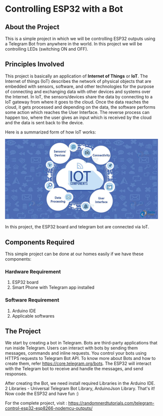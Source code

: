# Controlling ESP32 with a Bot
## About the Project

This is a simple project in which we will be controlling ESP32 outputs using a Telegram Bot from anywhere in the world. In this project we will be controlling LEDs (switching ON and OFF).

## Principles Involved

This project is basically an application of __Internet of Things__ or **IoT**. The Internet of things (IoT) describes the network of physical objects that are embedded with sensors, software, and other technologies for the purpose of connecting and exchanging data with other devices and systems over the Internet. In IoT, the sensors/devices share the data by connecting to a IoT gateway from where it goes to the cloud. Once the data reaches the cloud, it gets processed and depending on the data, the software performs some action which reaches the User Interface. The reverse process can happen too, where the user gives an input which is received by the cloud and the data is sent back to the device.

Here is a summarized form of how IoT works:

![](images/IOT-Components-1.jpg)

In this project, the ESP32 board and telegram bot are connected via IoT.

## Components Required

This simple project can be done at our homes easily if we have these components:
### Hardware Requirement

1. ESP32 board
2. Smart Phone with Telegram app installed

### Software Requirement

1. Arduino IDE
2. Applicable softwares

## The Project

We start by creating a bot in Telegram. Bots are third-party applications that run inside Telegram. Users can interact with bots by sending them messages, commands and inline requests. You control your bots using HTTPS requests to Telegram Bot API. To know more about Bots and how to create them, refer https://core.telegram.org/bots.
The ESP32 will interact with the Telegram bot to receive and handle the messages, and send responses.

After creating the Bot, we need install required Libraries in the Arduino IDE. 2 Libraries - Universal Telegram Bot Library, ArduinoJson Library. That's it! Now code the ESP32 and have fun :)

For the complete project, visit : https://randomnerdtutorials.com/telegram-control-esp32-esp8266-nodemcu-outputs/



